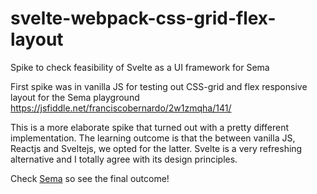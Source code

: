 # svelte-webpack-css-grid-flex-layout
Spike to check feasibility of Svelte as a UI framework for Sema  

First spike was in vanilla JS for testing out CSS-grid and flex responsive layout for the Sema playground
https://jsfiddle.net/franciscobernardo/2w1zmqha/141/

This is a more elaborate spike that turned out with a pretty different implementation. 
The learning outcome is that the between vanilla JS, Reactjs and Sveltejs, we opted for the latter. Svelte is a very refreshing alternative and I totally agree with its design principles. 

Check [Sema](https://github.com/mimic-sussex/sema) so see the final outcome! 



